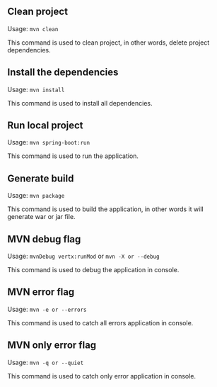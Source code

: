 ## Clean project
Usage: `mvn clean`

This command is used to clean project, in other words, delete project dependencies.

## Install the dependencies
Usage: `mvn install`

This command is used to install all dependencies.

## Run local project
Usage: `mvn spring-boot:run`

This command is used to run the application.

## Generate build
Usage: `mvn package`

This command is used to build the application, in other words it will generate war or jar file.

## MVN debug flag
Usage: `mvnDebug vertx:runMod` or `mvn -X or --debug`

This command is used to debug the application in console.

## MVN error flag
Usage: `mvn -e or --errors`

This command is used to catch all errors application in console.

## MVN only error flag
Usage: `mvn -q or --quiet`

This command is used to catch only error application in console.
